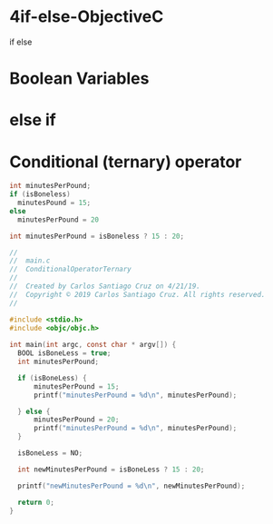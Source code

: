# 4if-else-ObjectiveC
if else


# Boolean Variables

# else if

# Conditional (ternary) operator

``` objective-c
int minutesPerPound;
if (isBoneless)
  minutesPound = 15;
else 
  minutesPerPound = 20
  ```
  
  ``` objective-c
  int minutesPerPound = isBoneless ? 15 : 20;
  ```
  
  ``` c
  //
//  main.c
//  ConditionalOperatorTernary
//
//  Created by Carlos Santiago Cruz on 4/21/19.
//  Copyright © 2019 Carlos Santiago Cruz. All rights reserved.
//

#include <stdio.h>
#include <objc/objc.h>
           
int main(int argc, const char * argv[]) {
    BOOL isBoneLess = true;
    int minutesPerPound;

    if (isBoneLess) {
        minutesPerPound = 15;
        printf("minutesPerPound = %d\n", minutesPerPound);

    } else {
        minutesPerPound = 20;
        printf("minutesPerPound = %d\n", minutesPerPound);
    }

    isBoneLess = NO;

    int newMinutesPerPound = isBoneLess ? 15 : 20;

    printf("newMinutesPerPound = %d\n", newMinutesPerPound);

    return 0;
}

  ```
  
